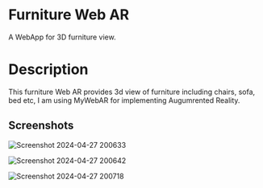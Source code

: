 # Furniture Web AR

A WebApp for 3D furniture view.

# Description

This furniture Web AR provides 3d view of furniture including chairs, sofa, bed etc, I am using MyWebAR for implementing Augumrented Reality.



## Screenshots

![Screenshot 2024-04-27 200633](https://github.com/RituPanchal05/furniture_webAR/assets/157018679/39065496-5d6f-4a6b-98ec-33e2b3346c7e)

![Screenshot 2024-04-27 200642](https://github.com/RituPanchal05/furniture_webAR/assets/157018679/63591972-47aa-4de7-8e6d-f07d0998353f)

![Screenshot 2024-04-27 200718](https://github.com/RituPanchal05/furniture_webAR/assets/157018679/08e4c9e1-7b1d-4716-9e52-f2a7b3715064)

